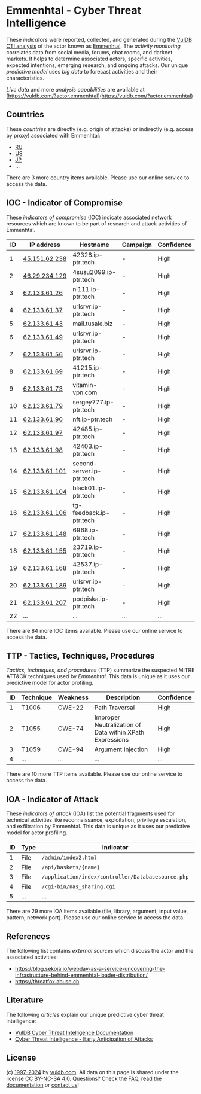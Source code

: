 # Emmenhtal - Cyber Threat Intelligence

These _indicators_ were reported, collected, and generated during the [VulDB CTI analysis](https://vuldb.com/?kb.cti) of the actor known as [Emmenhtal](https://vuldb.com/?actor.emmenhtal). The _activity monitoring_ correlates data from social media, forums, chat rooms, and darknet markets. It helps to determine associated actors, specific activities, expected intentions, emerging research, and ongoing attacks. Our unique _predictive model_ uses _big data_ to forecast activities and their characteristics.

_Live data_ and more _analysis capabilities_ are available at [https://vuldb.com/?actor.emmenhtal](https://vuldb.com/?actor.emmenhtal)

## Countries

These _countries_ are directly (e.g. origin of attacks) or indirectly (e.g. access by proxy) associated with Emmenhtal:

* [RU](https://vuldb.com/?country.ru)
* [US](https://vuldb.com/?country.us)
* [JP](https://vuldb.com/?country.jp)
* ...

There are 3 more country items available. Please use our online service to access the data.

## IOC - Indicator of Compromise

These _indicators of compromise_ (IOC) indicate associated network resources which are known to be part of research and attack activities of Emmenhtal.

ID | IP address | Hostname | Campaign | Confidence
-- | ---------- | -------- | -------- | ----------
1 | [45.151.62.238](https://vuldb.com/?ip.45.151.62.238) | 42328.ip-ptr.tech | - | High
2 | [46.29.234.129](https://vuldb.com/?ip.46.29.234.129) | 4susu2099.ip-ptr.tech | - | High
3 | [62.133.61.26](https://vuldb.com/?ip.62.133.61.26) | nl111.ip-ptr.tech | - | High
4 | [62.133.61.37](https://vuldb.com/?ip.62.133.61.37) | urlsrvr.ip-ptr.tech | - | High
5 | [62.133.61.43](https://vuldb.com/?ip.62.133.61.43) | mail.tusale.biz | - | High
6 | [62.133.61.49](https://vuldb.com/?ip.62.133.61.49) | urlsrvr.ip-ptr.tech | - | High
7 | [62.133.61.56](https://vuldb.com/?ip.62.133.61.56) | urlsrvr.ip-ptr.tech | - | High
8 | [62.133.61.69](https://vuldb.com/?ip.62.133.61.69) | 41215.ip-ptr.tech | - | High
9 | [62.133.61.73](https://vuldb.com/?ip.62.133.61.73) | vitamin-vpn.com | - | High
10 | [62.133.61.79](https://vuldb.com/?ip.62.133.61.79) | sergey777.ip-ptr.tech | - | High
11 | [62.133.61.90](https://vuldb.com/?ip.62.133.61.90) | nft.ip-ptr.tech | - | High
12 | [62.133.61.97](https://vuldb.com/?ip.62.133.61.97) | 42485.ip-ptr.tech | - | High
13 | [62.133.61.98](https://vuldb.com/?ip.62.133.61.98) | 42403.ip-ptr.tech | - | High
14 | [62.133.61.101](https://vuldb.com/?ip.62.133.61.101) | second-server.ip-ptr.tech | - | High
15 | [62.133.61.104](https://vuldb.com/?ip.62.133.61.104) | black01.ip-ptr.tech | - | High
16 | [62.133.61.106](https://vuldb.com/?ip.62.133.61.106) | tg-feedback.ip-ptr.tech | - | High
17 | [62.133.61.148](https://vuldb.com/?ip.62.133.61.148) | 6968.ip-ptr.tech | - | High
18 | [62.133.61.155](https://vuldb.com/?ip.62.133.61.155) | 23719.ip-ptr.tech | - | High
19 | [62.133.61.168](https://vuldb.com/?ip.62.133.61.168) | 42537.ip-ptr.tech | - | High
20 | [62.133.61.189](https://vuldb.com/?ip.62.133.61.189) | urlsrvr.ip-ptr.tech | - | High
21 | [62.133.61.207](https://vuldb.com/?ip.62.133.61.207) | podpiska.ip-ptr.tech | - | High
22 | ... | ... | ... | ...

There are 84 more IOC items available. Please use our online service to access the data.

## TTP - Tactics, Techniques, Procedures

_Tactics, techniques, and procedures_ (TTP) summarize the suspected MITRE ATT&CK techniques used by _Emmenhtal_. This data is unique as it uses our predictive model for actor profiling.

ID | Technique | Weakness | Description | Confidence
-- | --------- | -------- | ----------- | ----------
1 | T1006 | CWE-22 | Path Traversal | High
2 | T1055 | CWE-74 | Improper Neutralization of Data within XPath Expressions | High
3 | T1059 | CWE-94 | Argument Injection | High
4 | ... | ... | ... | ...

There are 10 more TTP items available. Please use our online service to access the data.

## IOA - Indicator of Attack

These _indicators of attack_ (IOA) list the potential fragments used for technical activities like reconnaissance, exploitation, privilege escalation, and exfiltration by Emmenhtal. This data is unique as it uses our predictive model for actor profiling.

ID | Type | Indicator | Confidence
-- | ---- | --------- | ----------
1 | File | `/admin/index2.html` | High
2 | File | `/api/baskets/{name}` | High
3 | File | `/application/index/controller/Databasesource.php` | High
4 | File | `/cgi-bin/nas_sharing.cgi` | High
5 | ... | ... | ...

There are 29 more IOA items available (file, library, argument, input value, pattern, network port). Please use our online service to access the data.

## References

The following list contains _external sources_ which discuss the actor and the associated activities:

* https://blog.sekoia.io/webdav-as-a-service-uncovering-the-infrastructure-behind-emmenhtal-loader-distribution/
* https://threatfox.abuse.ch

## Literature

The following _articles_ explain our unique predictive cyber threat intelligence:

* [VulDB Cyber Threat Intelligence Documentation](https://vuldb.com/?kb.cti)
* [Cyber Threat Intelligence - Early Anticipation of Attacks](https://www.scip.ch/en/?labs.20201022)

## License

(c) [1997-2024](https://vuldb.com/?kb.changelog) by [vuldb.com](https://vuldb.com/?kb.about). All data on this page is shared under the license [CC BY-NC-SA 4.0](https://creativecommons.org/licenses/by-nc-sa/4.0/). Questions? Check the [FAQ](https://vuldb.com/?kb.faq), read the [documentation](https://vuldb.com/?kb) or [contact us](https://vuldb.com/?contact)!
